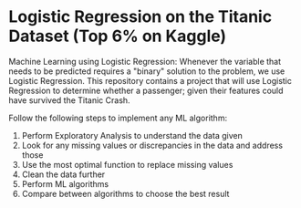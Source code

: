 # Logistic Regression on the Titanic Dataset (Top 6% on Kaggle)
Machine Learning using Logistic Regression: Whenever the variable that needs to be predicted requires a "binary" solution to the problem, we use Logistic Regression. This repository contains a project that will use Logistic Regression to determine whether a passenger; given their features could have survived the Titanic Crash.

Follow the following steps to implement any ML algorithm:
1. Perform Exploratory Analysis to understand the data given
2. Look for any missing values or discrepancies in the data and address those
3. Use the most optimal function to replace missing values
4. Clean the data further
5. Perform ML algorithms
6. Compare between algorithms to choose the best result
